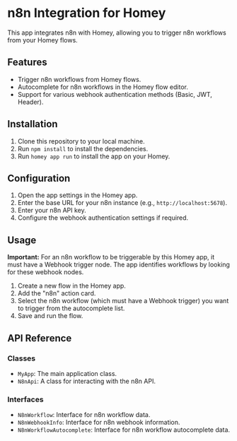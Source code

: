 # n8n Integration for Homey

This app integrates n8n with Homey, allowing you to trigger n8n workflows from your Homey flows.

## Features

- Trigger n8n workflows from Homey flows.
- Autocomplete for n8n workflows in the Homey flow editor.
- Support for various webhook authentication methods (Basic, JWT, Header).

## Installation

1. Clone this repository to your local machine.
2. Run `npm install` to install the dependencies.
3. Run `homey app run` to install the app on your Homey.

## Configuration

1. Open the app settings in the Homey app.
2. Enter the base URL for your n8n instance (e.g., `http://localhost:5678`).
3. Enter your n8n API key.
4. Configure the webhook authentication settings if required.

## Usage

**Important:** For an n8n workflow to be triggerable by this Homey app, it must have a Webhook trigger node. The app identifies workflows by looking for these webhook nodes.

1. Create a new flow in the Homey app.
2. Add the "n8n" action card.
3. Select the n8n workflow (which must have a Webhook trigger) you want to trigger from the autocomplete list.
4. Save and run the flow.

## API Reference

### Classes

- `MyApp`: The main application class.
- `N8nApi`: A class for interacting with the n8n API.

### Interfaces

- `N8nWorkflow`: Interface for n8n workflow data.
- `N8nWebhookInfo`: Interface for n8n webhook information.
- `N8nWorkflowAutocomplete`: Interface for n8n workflow autocomplete data.
